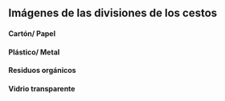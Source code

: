## Imágenes de las divisiones de los cestos

#### Cartón/ Papel

#### Plástico/ Metal

#### Residuos orgánicos

#### Vidrio transparente
